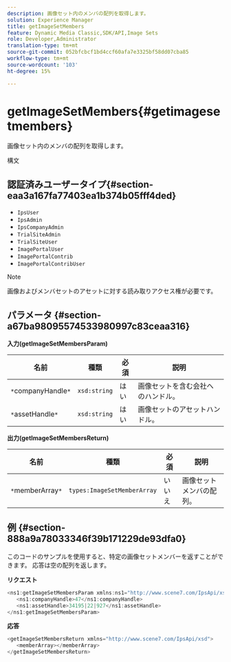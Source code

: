 ```yaml
---
description: 画像セット内のメンバの配列を取得します。
solution: Experience Manager
title: getImageSetMembers
feature: Dynamic Media Classic,SDK/API,Image Sets
role: Developer,Administrator
translation-type: tm+mt
source-git-commit: 052bfcbcf1bd4ccf60afa7e3325bf58dd07cba85
workflow-type: tm+mt
source-wordcount: '103'
ht-degree: 15%

---
```



# getImageSetMembers{#getimagesetmembers}

画像セット内のメンバの配列を取得します。

構文

## 認証済みユーザータイプ{#section-eaa3a167fa77403ea1b374b05fff4ded}

* `IpsUser`
* `IpsAdmin`
* `IpsCompanyAdmin`
* `TrialSiteAdmin`
* `TrialSiteUser`
* `ImagePortalUser`
* `ImagePortalContrib`
* `ImagePortalContribUser`

>[!NOTE]
>
>画像およびメンバセットのアセットに対する読み取りアクセス権が必要です。

## パラメータ {#section-a67ba98095574533980997c83ceaa316}

**入力(getImageSetMembersParam)**

| 名前 | 種類 | 必須 | 説明 |
|---|---|---|---|
| `*`companyHandle`*` | `xsd:string` | はい | 画像セットを含む会社へのハンドル。 |
| `*`assetHandle`*` | `xsd:string` | はい | 画像セットのアセットハンドル。 |

**出力(getImageSetMembersReturn)**

| 名前 | 種類 | 必須 | 説明 |
|---|---|---|---|
| `*`memberArray`*` | `types:ImageSetMemberArray` | いいえ | 画像セットメンバの配列。 |

## 例 {#section-888a9a78033346f39b171229de93dfa0}

このコードのサンプルを使用すると、特定の画像セットメンバーを返すことができます。 応答は空の配列を返します。

**リクエスト**

```java
<ns1:getImageSetMembersParam xmlns:ns1="http://www.scene7.com/IpsApi/xsd">
   <ns1:companyHandle>47</ns1:companyHandle>
   <ns1:assetHandle>34195|22|927</ns1:assetHandle>
</ns1:getImageSetMembersParam>
```

**応答**

```java
<getImageSetMembersReturn xmlns="http://www.scene7.com/IpsApi/xsd">
   <memberArray></memberArray>
</getImageSetMembersReturn>
```

